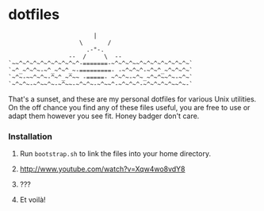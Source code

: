 dotfiles
========

                            |
                        \       /
                          .-"-.
                     --  /     \  --
    `~~^~^~^~^~^~^~^~^~^-=======-~^~^~^~~^~^~^~^~^~^~^~`
    `~^_~^~^~-~^_~^~^_~-=========- -~^~^~^-~^~^_~^~^~^~`
    `~^~-~~^~^~-^~^_~^~~ -=====- ~^~^~-~^~_~^~^~~^~-~^~`
    `~^~^~-~^~~^~-~^~~-~^~^~-~^~~^-~^~^~^-~^~^~^~^~~^~-`

That's a sunset, and these are my personal dotfiles for various Unix utilities.
On the off chance you find any of these files useful, you are free to use or
adapt them however you see fit. Honey badger don't care.

### Installation

1. Run <code>bootstrap.sh</code> to link the files into your home directory.

2. http://www.youtube.com/watch?v=Xqw4wo8vdY8

3. ???

4. Et voilà!
